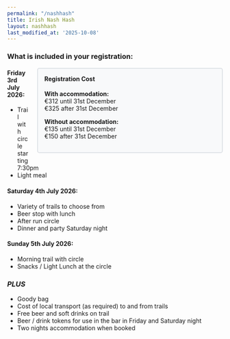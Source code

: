 ```yaml
---
permalink: "/nashhash"
title: Irish Nash Hash
layout: nashhash
last_modified_at: '2025-10-08'
---
```


<style>
.registration-box {
  float: right;
  width: 400px;
  margin-left: 20px;
  margin-bottom: 20px;
  padding: 15px;
  background-color: #f8f9fa;
  border: 2px solid #dee2e6;
  border-radius: 5px;
}

@media (max-width: 768px) {
  .registration-box {
    float: none;
    width: 100%;
    margin-left: 0;
    margin-bottom: 20px;
  }
}
</style>

### What is included in your registration:

<div class="registration-box">
  <h4 style="margin-top: 0;">Registration Cost</h4>
  <p><strong>With accommodation:</strong><br>
  €312 until 31st December<br>
  €325 after 31st December</p>
  <p><strong>Without accommodation:</strong><br>
  €135 until 31st December<br>
  €150 after 31st December</p>
</div>

#### Friday 3rd July 2026:
* Trail with circle starting 7:30pm
* Light meal

#### Saturday 4th July 2026:
* Variety of trails to choose from
* Beer stop with lunch
* After run circle
* Dinner and party Saturday night

#### Sunday 5th July 2026:
* Morning trail with circle
* Snacks / Light Lunch at the circle

### <i>PLUS</i>
* Goody bag
* Cost of local transport (as required) to and from trails
* Free beer and soft drinks on trail
* Beer / drink tokens for use in the bar in Friday and Saturday night
* Two nights accommodation when booked 
